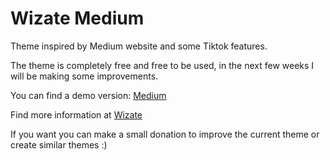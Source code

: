 # Wizate Medium

Theme inspired by Medium website and some Tiktok features.

The theme is completely free and free to be used, in the next few weeks I will be making some improvements.

You can find a demo version: [Medium](https://wizate.com/demo/medium/)

Find more information at [Wizate](https://wizate.com/)

If you want you can make a small donation to improve the current theme or create similar themes :)
